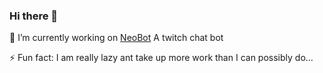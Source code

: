 ### Hi there 👋

🔭 I’m currently working on [NeoBot](https://neobot.pro) A twitch chat bot

⚡ Fun fact: I am really lazy ant take up more work than I can possibly do...

<!--
**rdarius/rdarius** is a ✨ _special_ ✨ repository because its `README.md` (this file) appears on your GitHub profile.

Here are some ideas to get you started:

- 🔭 I’m currently working on ...
- 🌱 I’m currently learning ...
- 👯 I’m looking to collaborate on ...
- 🤔 I’m looking for help with ...
- 💬 Ask me about ...
- 📫 How to reach me: ...
- 😄 Pronouns: ...
- ⚡ Fun fact: ...
-->

